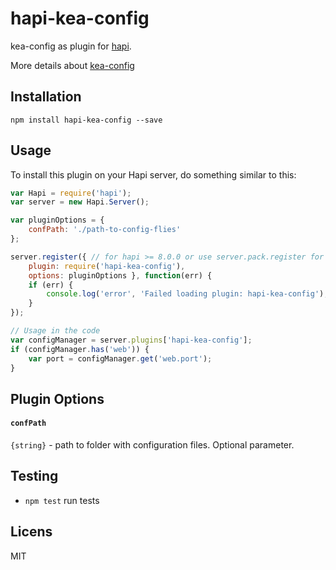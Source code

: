 hapi-kea-config
===============

kea-config as plugin for [hapi](www.hapijs.com).

More details about [kea-config](www.github.com/Pencroff/kea-config)

## Installation

	npm install hapi-kea-config --save

## Usage

To install this plugin on your Hapi server, do something similar to this:

```js
var Hapi = require('hapi');
var server = new Hapi.Server();

var pluginOptions = {
    confPath: './path-to-config-flies'
};

server.register({ // for hapi >= 8.0.0 or use server.pack.register for hapi < 8.0.0
    plugin: require('hapi-kea-config'),
    options: pluginOptions }, function(err) {
	if (err) {
		console.log('error', 'Failed loading plugin: hapi-kea-config');
	}
});

// Usage in the code
var configManager = server.plugins['hapi-kea-config'];
if (configManager.has('web')) {
    var port = configManager.get('web.port');
}
```

## Plugin Options

#### `confPath`

`{string}` - path to folder with configuration files. Optional parameter.

## Testing

 * `npm test` run tests

## Licens

MIT


